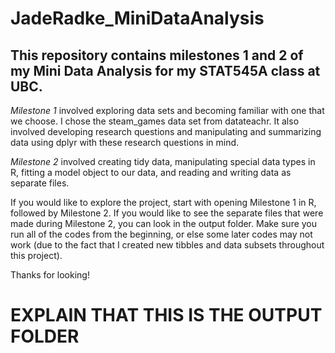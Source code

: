 # JadeRadke_MiniDataAnalysis

## This repository contains milestones 1 and 2 of my Mini Data Analysis for my STAT545A class at UBC. 

*Milestone 1* involved exploring data sets and becoming familiar with one that we choose. I chose the steam_games data set from datateachr. It also involved developing research questions and manipulating and summarizing data using dplyr with these research questions in mind.

*Milestone 2* involved creating tidy data, manipulating special data types in R, fitting a model object to our data, and reading and writing data as separate files. 

If you would like to explore the  project, start with opening Milestone 1 in R, followed by Milestone 2. If you would like to see the separate files that were made during Milestone 2, you can look in the output folder. Make sure you run all of the codes from the beginning, or else some later codes may not work (due to the fact that I created new tibbles and data subsets throughout this project). 

Thanks for looking! 


# EXPLAIN THAT THIS IS THE OUTPUT FOLDER 